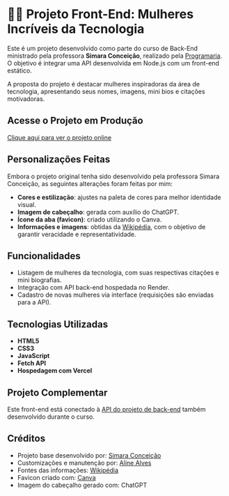 # 👩‍🚀 Projeto Front-End: Mulheres Incríveis da Tecnologia

Este é um projeto desenvolvido como parte do curso de Back-End ministrado pela professora **Simara Conceição**, realizado pela [Programaria](https://www.programaria.org/). O objetivo é integrar uma API desenvolvida em Node.js com um front-end estático.

A proposta do projeto é destacar mulheres inspiradoras da área de tecnologia, apresentando seus nomes, imagens, mini bios e citações motivadoras.

## Acesse o Projeto em Produção

[Clique aqui para ver o projeto online](https://projeto-frontend-h30mgqol7-aline-alves-projects.vercel.app/)

## Personalizações Feitas

Embora o projeto original tenha sido desenvolvido pela professora Simara Conceição, as seguintes alterações foram feitas por mim:

- **Cores e estilização**: ajustes na paleta de cores para melhor identidade visual.
- **Imagem de cabeçalho**: gerada com auxílio do ChatGPT.
- **Ícone da aba (favicon)**: criado utilizando o Canva.
- **Informações e imagens**: obtidas da [Wikipédia](https://www.wikipedia.org/), com o objetivo de garantir veracidade e representatividade.

## Funcionalidades

- Listagem de mulheres da tecnologia, com suas respectivas citações e mini biografias.
- Integração com API back-end hospedada no Render.
- Cadastro de novas mulheres via interface (requisições são enviadas para a API).

## Tecnologias Utilizadas

- **HTML5**
- **CSS3**
- **JavaScript**
- **Fetch API**
- **Hospedagem com Vercel**

## Projeto Complementar

Este front-end está conectado à [API do projeto de back-end](https://github.com/alinealves99/Projeto-backend) também desenvolvido durante o curso.

## Créditos

- Projeto base desenvolvido por: [Simara Conceição](https://www.linkedin.com/in/simaraconceicao/)
- Customizações e manutenção por: [Aline Alves](https://github.com/alinealves99)
- Fontes das informações: [Wikipédia](https://www.wikipedia.org/)
- Favicon criado com: [Canva](https://www.canva.com/)
- Imagem do cabeçalho gerado com: ChatGPT

